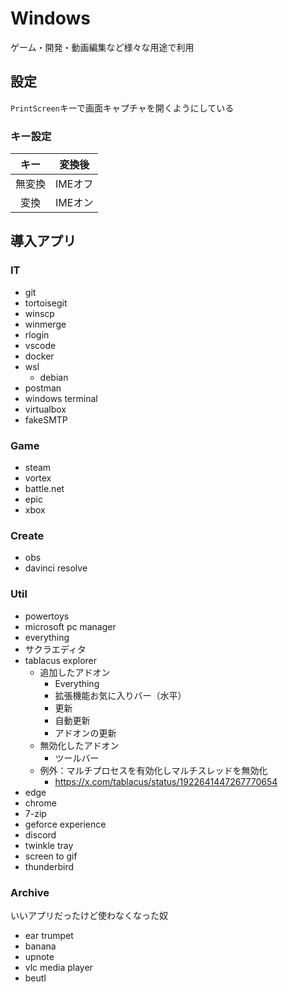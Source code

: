 # Windows
ゲーム・開発・動画編集など様々な用途で利用

## 設定
`PrintScreen`キーで画面キャプチャを開くようにしている

### キー設定
|  キー  | 変換後  |
| :----: | :-----: |
| 無変換 | IMEオフ |
|  変換  | IMEオン |

## 導入アプリ
### IT
* git
* tortoisegit
* winscp
* winmerge
* rlogin
* vscode
* docker
* wsl
    * debian
* postman
* windows terminal
* virtualbox
* fakeSMTP

### Game
* steam
* vortex
* battle.net
* epic
* xbox

### Create
* obs
* davinci resolve

### Util
* powertoys
* microsoft pc manager
* everything
* サクラエディタ
* tablacus explorer
    * 追加したアドオン
        * Everything
        * 拡張機能お気に入りバー（水平）
        * 更新
        * 自動更新
        * アドオンの更新
    * 無効化したアドオン
        * ツールバー
    * 例外：マルチプロセスを有効化しマルチスレッドを無効化
        * https://x.com/tablacus/status/1922641447267770654
* edge
* chrome
* 7-zip
* geforce experience
* discord
* twinkle tray
* screen to gif
* thunderbird

### Archive
いいアプリだったけど使わなくなった奴
* ear trumpet
* banana
* upnote
* vlc media player
* beutl